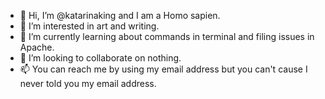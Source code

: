 - 👋 Hi, I’m @katarinaking and I am a Homo sapien.
- 👀 I’m interested in art and writing.
- 🌱 I’m currently learning about commands in terminal and filing issues in Apache.
- 💞️ I’m looking to collaborate on nothing.
- 📫 You can reach me by using my email address but you can't cause I never told you my email address.

<!---
katarinaking/katarinaking is a ✨ special ✨ repository because its `README.md` (this file) appears on your GitHub profile.
You can click the Preview link to take a look at your changes.
--->
